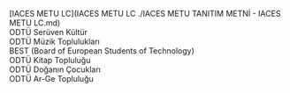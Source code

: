 [IACES METU LC](IACES METU LC ./IACES METU TANITIM METNİ - IACES METU LC.md)  
ODTÜ Serüven Kültür  
ODTÜ Müzik Toplulukları  
BEST (Board of European Students of Technology)  
ODTÜ Kitap Topluluğu  
ODTÜ Doğanın Çocukları  
ODTÜ Ar-Ge Topluluğu  
